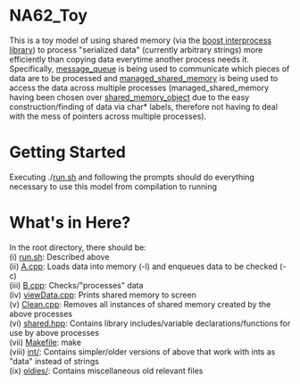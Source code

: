 # NA62_Toy
This is a toy model of using shared memory (via the [boost interprocess library](http://www.boost.org/doc/libs/1_60_0/doc/html/interprocess.html)) to process "serialized data" (currently arbitrary strings) more efficiently than copying data everytime another process needs it. Specifically, [message_queue](http://www.boost.org/doc/libs/1_60_0/doc/html/interprocess/synchronization_mechanisms.html#interprocess.synchronization_mechanisms.message_queue) is being used to communicate which pieces of data are to be processed and [managed_shared_memory](http://www.boost.org/doc/libs/1_55_0/doc/html/interprocess/managed_memory_segments.html#interprocess.managed_memory_segments.managed_shared_memory) is being used to access the data across multiple processes (managed_shared_memory having been chosen over [shared_memory_object](http://www.boost.org/doc/libs/1_60_0/doc/html/interprocess/sharedmemorybetweenprocesses.html#interprocess.sharedmemorybetweenprocesses.sharedmemory.shared_memory_creating_shared_memory_segments) due to the easy construction/finding of data via char* labels, therefore not having to deal with the mess of pointers across multiple processes).

# Getting Started
Executing ./[run.sh](run.sh) and following the prompts should do everything necessary to use this model from compilation to running

# What's in Here?
In the root directory, there should be: <br/>
   (i) [run.sh](run.sh): Described above <br/>
   (ii) [A.cpp](A.cpp): Loads data into memory (-l) and enqueues data to be checked (-c) <br/>
   (iii) [B.cpp](B.cpp): Checks/"processes" data <br/>
   (iv) [viewData.cpp](viewData.cpp): Prints shared memory to screen <br/>
   (v) [Clean.cpp](Clean.cpp): Removes all instances of shared memory created by the above processes <br/>
   (vi) [shared.hpp](shared.hpp): Contains library includes/variable declarations/functions for use by above processes <br/>
   (vii) [Makefile](Makefile): make <br/>
   (viii) [int/](int/): Contains simpler/older versions of above that work with ints as "data" instead of strings <br/>
   (ix) [oldies/](oldies/): Contains miscellaneous old relevant files <br/>

